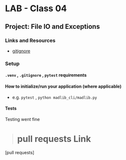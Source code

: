 # LAB - Class 04

## Project: File IO and Exceptions


### Links and Resources

- [gitignore](www.gitignore.io)

### Setup

#### `.venv` , `.gitignore` , `pytest` requirements 


#### How to initialize/run your application (where applicable)

- e.g. `pytest` , `python madlib_cli/madlib.py`


#### Tests

Testing went fine 

> # pull requests Link
[pull requests]